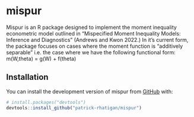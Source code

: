 
<!-- README.md is generated from README.Rmd. Please edit that file -->

# mispur

Mispur is an R package designed to implement the moment inequality
econometric model outlined in “Mispecified Moment Inequality Models:
Inference and Diagnostics” (Andrews and Kwon 2022.) In it’s current
form, the package focuses on cases where the moment function is
“additively separable” i.e. the case where we have the following
functional form: m(W,theta) = g(W) + f(theta)

## Installation

You can install the development version of mispur from
[GitHub](https://github.com/) with:

``` r
# install.packages("devtools")
devtools::install_github("patrick-rhatigan/mispur")
```

